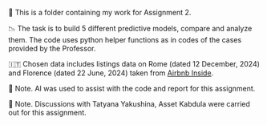 📁 This is a folder containing my work for Assignment 2.

📉 The task is to build 5 different predictive models, compare and analyze them. The code uses python helper functions as in codes of the cases provided by the Professor.

🇮🇹 Chosen data includes listings data on Rome (dated 12 December, 2024) and Florence (dated 22 June, 2024) taken from [Airbnb Inside](https://insideairbnb.com/get-the-data/).

🤖 Note. AI was used to assist with the code and report for this assignment.

🤝 Note. Discussions with Tatyana Yakushina, Asset Kabdula were carried out for this assignment.
